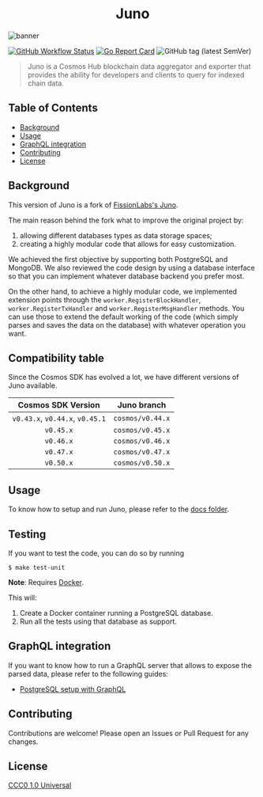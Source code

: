 <div align="center">
  <h1> Juno </h1>
</div>

![banner](.docs/.img/logo.png)

[![GitHub Workflow Status](https://img.shields.io/github/workflow/status/desmos-labs/juno/Tests)](https://github.com/forbole/juno/actions?query=workflow%3ATests)
[![Go Report Card](https://goreportcard.com/badge/github.com/forbole/juno)](https://goreportcard.com/report/github.com/forbole/juno)
![GitHub tag (latest SemVer)](https://img.shields.io/github/v/tag/forbole/juno)

> Juno is a Cosmos Hub blockchain data aggregator and exporter that provides the ability for developers and clients to query for indexed chain data.

## Table of Contents
  - [Background](#background)
  - [Usage](#usage)
  - [GraphQL integration](#graphql-integration)
  - [Contributing](#contributing)
  - [License](#license)

## Background
This version of Juno is a fork of [FissionLabs's Juno](https://github.com/fissionlabsio/juno). 

The main reason behind the fork what to improve the original project by: 

1. allowing different databases types as data storage spaces;
2. creating a highly modular code that allows for easy customization.

We achieved the first objective by supporting both PostgreSQL and MongoDB. We also reviewed the code design by using a database interface so that you can implement whatever database backend you prefer most. 

On the other hand, to achieve a highly modular code, we implemented extension points through the `worker.RegisterBlockHandler`, `worker.RegisterTxHandler` and `worker.RegisterMsgHandler` methods. You can use those to extend the default working of the code (which simply parses and saves the data on the database) with whatever operation you want.    

## Compatibility table
Since the Cosmos SDK has evolved a lot, we have different versions of Juno available.

|               Cosmos SDK Version                |   Juno branch    |
|:-----------------------------------------------:|:----------------:|
|         `v0.43.x`, `v0.44.x`, `v0.45.1`         | `cosmos/v0.44.x` |
|                   `v0.45.x`                     | `cosmos/v0.45.x` |
|                   `v0.46.x`                     | `cosmos/v0.46.x` |
|                   `v0.47.x`                     | `cosmos/v0.47.x` |
|                   `v0.50.x`                     | `cosmos/v0.50.x` |

## Usage
To know how to setup and run Juno, please refer to the [docs folder](.docs).

## Testing
If you want to test the code, you can do so by running

```shell
$ make test-unit
```

**Note**: Requires [Docker](https://docker.com).

This will:
1. Create a Docker container running a PostgreSQL database.
2. Run all the tests using that database as support.

## GraphQL integration
If you want to know how to run a GraphQL server that allows to expose the parsed data, please refer to the following guides: 

- [PostgreSQL setup with GraphQL](.docs/postgres-graphql-setup.md)

## Contributing
Contributions are welcome! Please open an Issues or Pull Request for any changes.

## License
[CCC0 1.0 Universal](https://creativecommons.org/share-your-work/public-domain/cc0/)
